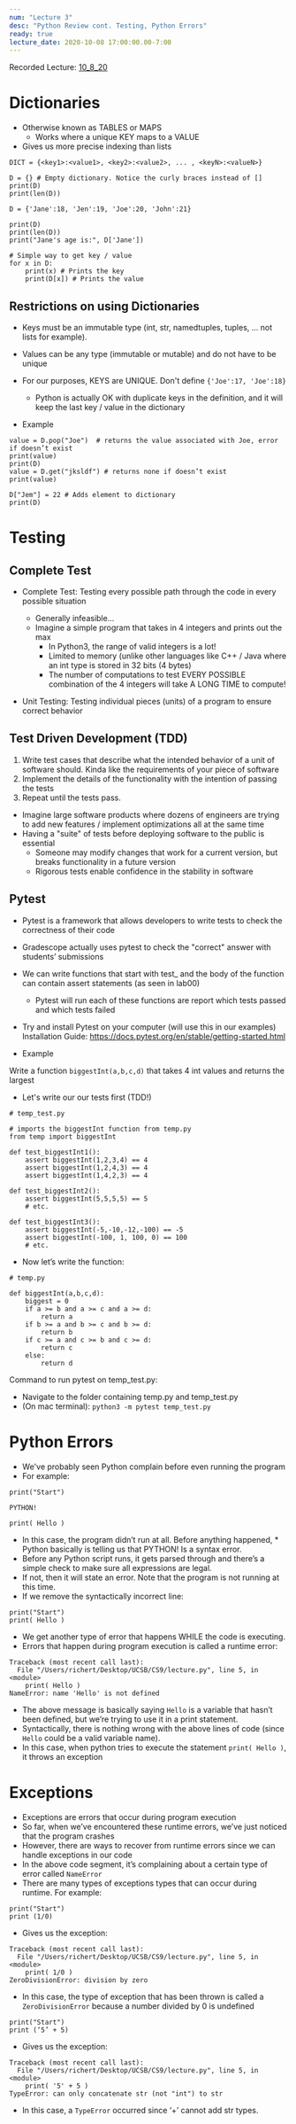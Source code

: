 ```yaml
---
num: "Lecture 3"
desc: "Python Review cont. Testing, Python Errors"
ready: true
lecture_date: 2020-10-08 17:00:00.00-7:00
---
```


Recorded Lecture: [10_8_20](https://drive.google.com/file/d/1jXkocyP9zFFvnyYYEuZoa_gmMKFboMZX/view?usp=sharing)

# Dictionaries

* Otherwise known as TABLES or MAPS
	* Works where a unique KEY maps to a VALUE
* Gives us more precise indexing than lists

```
DICT = {<key1>:<value1>, <key2>:<value2>, ... , <keyN>:<valueN>}

D = {} # Empty dictionary. Notice the curly braces instead of []
print(D)
print(len(D))

D = {'Jane':18, 'Jen':19, 'Joe':20, 'John':21}

print(D)
print(len(D))
print("Jane's age is:", D['Jane'])

# Simple way to get key / value
for x in D:
    print(x) # Prints the key
    print(D[x]) # Prints the value
```

## Restrictions on using Dictionaries

* Keys must be an immutable type (int, str, namedtuples, tuples, ... not lists for example).
* Values can be any type (immutable or mutable) and do not have to be unique
* For our purposes, KEYS are UNIQUE. Don't define `{'Joe':17, 'Joe':18}`
	* Python is actually OK with duplicate keys in the definition, and it will keep the last key / value in the dictionary

* Example

```
value = D.pop("Joe")  # returns the value associated with Joe, error if doesn’t exist
print(value)
print(D)
value = D.get("jksldf") # returns none if doesn’t exist
print(value)

D["Jem"] = 22 # Adds element to dictionary
print(D)
```

# Testing

## Complete Test

* Complete Test: Testing every possible path through the code in every possible situation
	* Generally infeasible...
	* Imagine a simple program that takes in 4 integers and prints out the max
		* In Python3, the range of valid integers is a lot!
		* Limited to memory (unlike other languages like C++ / Java where an int type is stored in 32 bits (4 bytes)
		* The number of computations to test EVERY POSSIBLE combination of the 4 integers will take A LONG TIME to compute!

* Unit Testing: Testing individual pieces (units) of a program to ensure correct behavior

## Test Driven Development (TDD)
1. Write test cases that describe what the intended behavior of a unit of software should.
Kinda like the requirements of your piece of software
2. Implement the details of the functionality with the intention of passing the tests
3. Repeat until the tests pass.

* Imagine large software products where dozens of engineers are trying to add new features / implement optimizations all at the same time
* Having a "suite" of tests before deploying software to the public is essential
	* Someone may modify changes that work for a current version, but breaks functionality in a future version
	* Rigorous tests enable confidence in the stability in software

## Pytest
* Pytest is a framework that allows developers to write tests to check the correctness of their code
* Gradescope actually uses pytest to check the "correct" answer with students’ submissions
* We can write functions that start with test_ and the body of the function can contain assert statements (as seen in lab00)
	* Pytest will run each of these functions are report which tests passed and which tests failed
* Try and install Pytest on your computer (will use this in our examples)
Installation Guide: <https://docs.pytest.org/en/stable/getting-started.html>

* Example

Write a function `biggestInt(a,b,c,d)` that takes 4 int values and returns the largest

* Let's write our our tests first (TDD!)

```
# temp_test.py

# imports the biggestInt function from temp.py
from temp import biggestInt 

def test_biggestInt1():
    assert biggestInt(1,2,3,4) == 4
    assert biggestInt(1,2,4,3) == 4
    assert biggestInt(1,4,2,3) == 4

def test_biggestInt2():
    assert biggestInt(5,5,5,5) == 5
    # etc.

def test_biggestInt3():
    assert biggestInt(-5,-10,-12,-100) == -5
    assert biggestInt(-100, 1, 100, 0) == 100
    # etc.
```

* Now let’s write the function:

```
# temp.py

def biggestInt(a,b,c,d):
	biggest = 0
	if a >= b and a >= c and a >= d:
		return a
	if b >= a and b >= c and b >= d:
		return b
	if c >= a and c >= b and c >= d:
		return c
	else:
		return d
```

Command to run pytest on temp_test.py:
* Navigate to the folder containing temp.py and temp_test.py
* (On mac terminal): `python3 -m pytest temp_test.py`

# Python Errors

* We've probably seen Python complain before even running the program
* For example:

```
print("Start")

PYTHON!

print( Hello )
```

* In this case, the program didn’t run at all. Before anything happened, * Python basically is telling us that PYTHON! Is a syntax error.
* Before any Python script runs, it gets parsed through and there’s a simple check to make sure all expressions are legal.
* If not, then it will state an error. Note that the program is not running at this time.
* If we remove the syntactically incorrect line:

```
print("Start")
print( Hello )
```

* We get another type of error that happens WHILE the code is executing.
* Errors that happen during program execution is called a runtime error:

```
Traceback (most recent call last):
  File "/Users/richert/Desktop/UCSB/CS9/lecture.py", line 5, in <module>
    print( Hello )
NameError: name 'Hello' is not defined
```

* The above message is basically saying `Hello` is a variable that hasn’t been defined, but we’re trying to use it in a print statement.
* Syntactically, there is nothing wrong with the above lines of code (since `Hello` could be a valid variable name).
* In this case, when python tries to execute the statement `print( Hello )`, it throws an exception

# Exceptions

* Exceptions are errors that occur during program execution
* So far, when we’ve encountered these runtime errors, we’ve just noticed that the program crashes
* However, there are ways to recover from runtime errors since we can handle exceptions in our code
* In the above code segment, it’s complaining about a certain type of error called `NameError`
* There are many types of exceptions types that can occur during runtime. For example:

```
print("Start")
print (1/0)
```

* Gives us the exception:

```
Traceback (most recent call last):
  File "/Users/richert/Desktop/UCSB/CS9/lecture.py", line 5, in <module>
    print( 1/0 )
ZeroDivisionError: division by zero
```

* In this case, the type of exception that has been thrown is called a `ZeroDivisionError` because a number divided by 0 is undefined

```
print("Start")
print (‘5’ + 5)
```

* Gives us the exception:

```
Traceback (most recent call last):
  File "/Users/richert/Desktop/UCSB/CS9/lecture.py", line 5, in <module>
    print( '5' + 5 )
TypeError: can only concatenate str (not "int") to str
```

* In this case, a `TypeError` occurred since ‘+’ cannot add str types.

